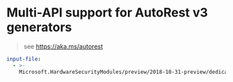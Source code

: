 # Multi-API support for AutoRest v3 generators

> see https://aka.ms/autorest

``` yaml $(enable-multi-api)
input-file:
  - >-
    Microsoft.HardwareSecurityModules/preview/2018-10-31-preview/dedicatedhsm.json
```

